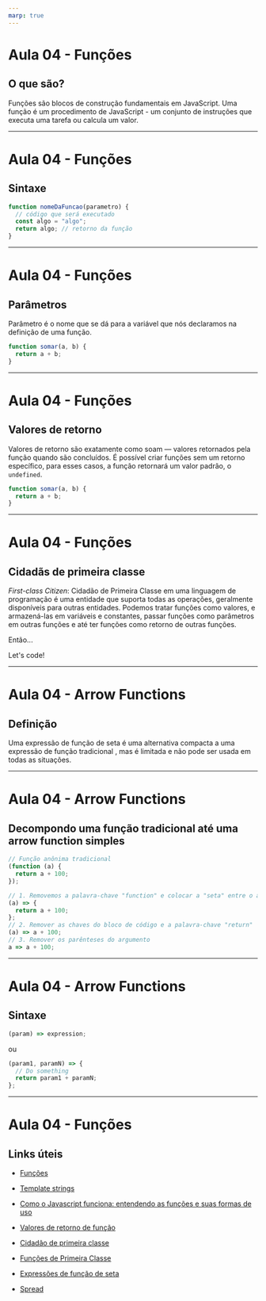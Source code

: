 ```yaml
---
marp: true
---
```


# Aula 04 - Funções

## O que são?

Funções são blocos de construção fundamentais em JavaScript. Uma função é um procedimento de JavaScript - um conjunto de instruções que executa uma tarefa ou calcula um valor.

---

# Aula 04 - Funções

## Sintaxe

```js
function nomeDaFuncao(parametro) {
  // código que será executado
  const algo = "algo";
  return algo; // retorno da função
}
```

---

# Aula 04 - Funções

## Parâmetros

Parâmetro é o nome que se dá para a variável que nós declaramos na definição de uma função.

```js
function somar(a, b) {
  return a + b;
}
```

---

# Aula 04 - Funções

## Valores de retorno

Valores de retorno são exatamente como soam — valores retornados pela função quando são concluídos.
É possível criar funções sem um retorno específico, para esses casos, a função retornará um valor padrão, o `undefined`.

```js
function somar(a, b) {
  return a + b;
}
```

---

# Aula 04 - Funções

## Cidadãs de primeira classe

_First-class Citizen_: Cidadão de Primeira Classe em uma linguagem de programação é uma entidade que suporta todas as operações, geralmente disponíveis para outras entidades. Podemos tratar funções como valores, e armazená-las em variáveis e constantes, passar funções como parâmetros em outras funções e até ter funções como retorno de outras funções.

Então...

Let's code!

---

# Aula 04 - Arrow Functions

## Definição

Uma expressão de função de seta é uma alternativa compacta a uma expressão de função tradicional , mas é limitada e não pode ser usada em todas as situações.

---

# Aula 04 - Arrow Functions

## Decompondo uma função tradicional até uma arrow function simples

```js
// Função anônima tradicional
(function (a) {
  return a + 100;
});

// 1. Removemos a palavra-chave "function" e colocar a "seta" entre o argumento e a abertura do bloco de código
(a) => {
  return a + 100;
};
// 2. Remover as chaves do bloco de código e a palavra-chave "return"
(a) => a + 100;
// 3. Remover os parênteses do argumento
a => a + 100;
```

---

# Aula 04 - Arrow Functions

## Sintaxe

```js
(param) => expression;
```

ou

```js
(param1, paramN) => {
  // Do something
  return param1 + paramN;
};
```

---

# Aula 04 - Funções

## Links úteis

- [Funções](https://developer.mozilla.org/pt-BR/docs/Web/JavaScript/Guide/Functions)

- [Template strings](https://developer.mozilla.org/pt-BR/docs/Web/JavaScript/Reference/Template_literals)

- [Como o Javascript funciona: entendendo as funções e suas formas de uso](https://medium.com/reactbrasil/como-o-javascript-funciona-entendendo-as-fun%C3%A7%C3%B5es-e-suas-formas-de-uso-eb387c7fa138)

- [Valores de retorno de função](https://developer.mozilla.org/pt-BR/docs/Learn/JavaScript/Building_blocks/Return_values)

- [Cidadão de primeira classe](https://pt.wikipedia.org/wiki/Cidad%C3%A3o_de_primeira_classe)

- [Funções de Primeira Classe](https://hcode.com.br/blog/prog-funcional-funcao-primeira-classe)

- [Expressões de função de seta](https://developer.mozilla.org/en-US/docs/Web/JavaScript/Reference/Functions/Arrow_functions)

- [Spread](https://developer.mozilla.org/en-US/docs/Web/JavaScript/Reference/Operators/Spread_syntax)
